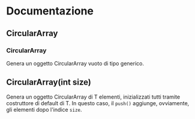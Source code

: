 # Documentazione

## CircularArray
### CircularArray
Genera un oggetto CircularArray vuoto di tipo generico. 

## CircularArray(int size)
Genera un oggetto CircularArray di T elementi, inizializzati tutti tramite
costruttore di default di T.
In questo caso, il ```push()``` aggiunge, ovviamente, gli elementi dopo
l'indice ```size```.